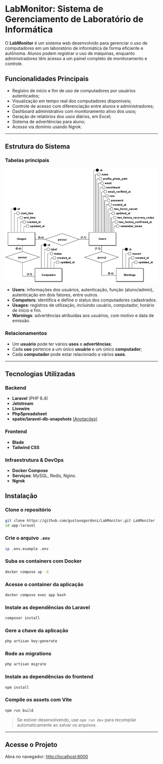 # LabMonitor: Sistema de Gerenciamento de Laboratório de Informática

O **LabMonitor** é um sistema web desenvolvido para gerenciar o uso de computadores em um laboratório de informática de forma eficiente e autônoma. Alunos podem registrar o uso de máquinas, enquanto administradores têm acesso a um painel completo de monitoramento e controle.

## Funcionalidades Principais

- Registro de início e fim de uso de computadores por usuários autenticados;
- Visualização em tempo real dos computadores disponíveis;
- Controle de acesso com diferenciação entre alunos e administradores;
- Dashboard administrativo com monitoramento ativo dos usos;
- Geração de relatórios dos usos diários, em Excel;
- Sistema de advertências para aluno;
- Acesso via domínio usando Ngrok.

---

## Estrutura do Sistema

### Tabelas principais

<div align="center"><img src="public/images/labMonitorDER.png" width="700" /></div>
<!-- <div align="center"><img src="public/images/labMonitor.png" width="550" /></div> -->

- **Users**: informações dos usuários, autenticação, função (aluno/admin), autenticação em dois fatores, entre outros.
- **Computers**: identifica e define o status dos computadores cadastrados.
- **Usages**: registros de utilização, incluindo usuário, computador, horário de início e fim.
- **Warnings**: advertências atribuídas aos usuários, com motivo e data de emissão.

### Relacionamentos

- Um **usuário** pode ter vários **usos** e **advertências**;
- Cada **uso** pertence a um único **usuário** e um único **computador**;
- Cada **computador** pode estar relacionado a vários **usos**.

---

## Tecnologias Utilizadas

### Backend
- **Laravel** (PHP 8.4)
- **Jetstream**
- **Livewire**
- **PhpSpreadsheet**
- **spatie/laravel-db-snapshots**  [(Anotações)](./snapshot.md)

### Frontend
- **Blade**
- **Tailwind CSS**

### Infraestrutura & DevOps
- **Docker Compose**
- **Serviços**: MySQL, Redis, Nginx.
- **Ngrok**


## Instalação

### Clone o repositório

```sh
git clone https://github.com/gustavogordoni/LabMonitor.git LabMonitor
cd app-laravel
```

### Crie o arquivo `.env`

```sh
cp .env.example .env
```

### Suba os containers com Docker

```sh
docker compose up -d
```

### Acesse o container da aplicação

```sh
docker compose exec app bash
```

### Instale as dependências do Laravel

```sh
composer install
```

### Gere a chave da aplicação

```sh
php artisan key:generate
```

### Rode as migrations

```sh
php artisan migrate
```

<!--
### Rode as seeds

```sh
php artisan db:seed 
```
-->

### Instale as dependências do frontend

```sh
npm install
```

### Compile os assets com Vite

```sh
npm run build
```

> Se estiver desenvolvendo, use `npm run dev` para recompilar automaticamente ao salvar os arquivos.

---

## Acesse o Projeto

Abra no navegador: [http://localhost:8000](http://localhost:8000)
